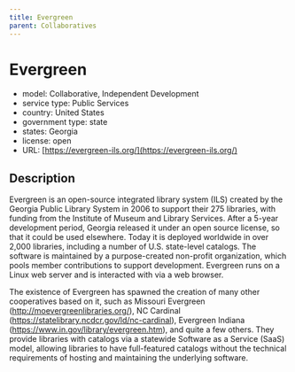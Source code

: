 ```yaml
---
title: Evergreen
parent: Collaboratives
---
```


# Evergreen

- model: Collaborative, Independent Development
- service type: Public Services
- country: United States
- government type: state
- states: Georgia
- license: open
- URL: [https://evergreen-ils.org/](https://evergreen-ils.org/)

## Description

Evergreen is an open-source integrated library system (ILS) created by the Georgia Public Library System in 2006 to support their 275 libraries, with funding from the Institute of Museum and Library Services. After a 5-year development period, Georgia released it under an open source license, so that it could be used elsewhere. Today it is deployed worldwide in over 2,000 libraries, including a number of U.S. state-level catalogs. The software is maintained by a purpose-created non-profit organization, which pools member contributions to support development. Evergreen runs on a Linux web server and is interacted with via a web browser.

The existence of Evergreen has spawned the creation of many other cooperatives based on it, such as Missouri Evergreen (http://moevergreenlibraries.org/), NC Cardinal (https://statelibrary.ncdcr.gov/ld/nc-cardinal), Evergreen Indiana (https://www.in.gov/library/evergreen.htm), and quite a few others. They provide libraries with catalogs via a statewide Software as a Service (SaaS) model, allowing libraries to have full-featured catalogs without the technical requirements of hosting and maintaining the underlying software.
